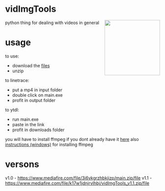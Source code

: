 # vidImgTools
<img src="https://github.com/h2non/videoshow/blob/master/test/fixtures/norris.gif" width="180" align="right" />
python thing for dealing with videos in general

# usage
to use:
- download the [files](https://www.mediafire.com/file/3i6vkgrzhbkjizp/main.zip/file)
- unzip

to linetrace:
- put a mp4 in input folder 
- double click on main.exe
- profit in output folder

to ytdl:
- run main.exe
- paste in the link
- profit in downloads folder

you will have to install ffmpeg if you dont already have it [here](https://ffmpeg.org/) 
also [instructions (windows)](https://www.wikihow.com/Install-FFmpeg-on-Windows) for installing ffmpeg

# versons
v1.0 - https://www.mediafire.com/file/3i6vkgrzhbkjizp/main.zip/file
v1.1 - https://www.mediafire.com/file/k17w1jdnjrvlhbj/vidImgTools_v1.1.zip/file
